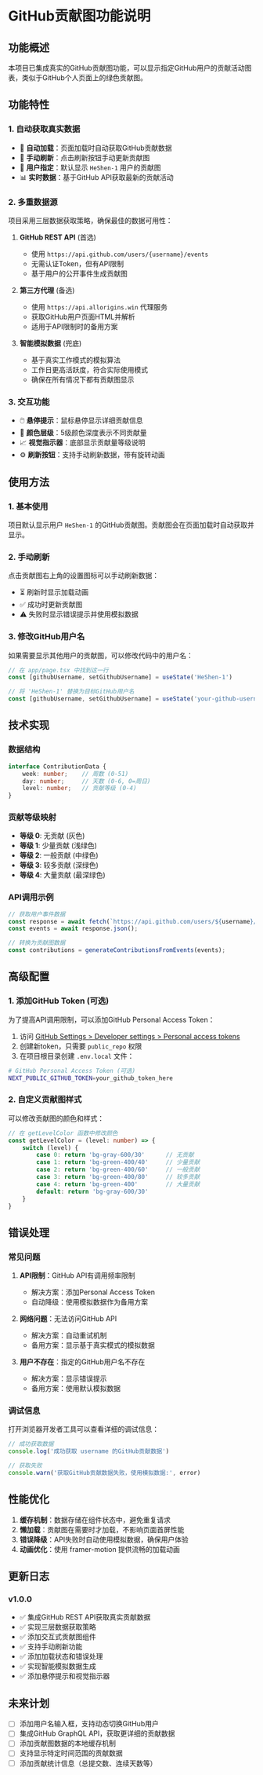 # GitHub贡献图功能说明

## 功能概述

本项目已集成真实的GitHub贡献图功能，可以显示指定GitHub用户的贡献活动图表，类似于GitHub个人页面上的绿色贡献图。

## 功能特性

### 1. 自动获取真实数据
- 🔄 **自动加载**：页面加载时自动获取GitHub贡献数据
- 🔄 **手动刷新**：点击刷新按钮手动更新贡献图
- 👤 **用户指定**：默认显示 `HeShen-1` 用户的贡献图
- 📊 **实时数据**：基于GitHub API获取最新的贡献活动

### 2. 多重数据源
项目采用三层数据获取策略，确保最佳的数据可用性：

1. **GitHub REST API** (首选)
   - 使用 `https://api.github.com/users/{username}/events`
   - 无需认证Token，但有API限制
   - 基于用户的公开事件生成贡献图

2. **第三方代理** (备选)
   - 使用 `https://api.allorigins.win` 代理服务
   - 获取GitHub用户页面HTML并解析
   - 适用于API限制时的备用方案

3. **智能模拟数据** (兜底)
   - 基于真实工作模式的模拟算法
   - 工作日更高活跃度，符合实际使用模式
   - 确保在所有情况下都有贡献图显示

### 3. 交互功能
- 🖱️ **悬停提示**：鼠标悬停显示详细贡献信息
- 🎨 **颜色层级**：5级颜色深度表示不同贡献量
- 📈 **视觉指示器**：底部显示贡献量等级说明
- ⚙️ **刷新按钮**：支持手动刷新数据，带有旋转动画

## 使用方法

### 1. 基本使用
项目默认显示用户 `HeShen-1` 的GitHub贡献图。贡献图会在页面加载时自动获取并显示。

### 2. 手动刷新
点击贡献图右上角的设置图标可以手动刷新数据：
- ⏳ 刷新时显示加载动画
- ✅ 成功时更新贡献图
- ⚠️ 失败时显示错误提示并使用模拟数据

### 3. 修改GitHub用户名
如果需要显示其他用户的贡献图，可以修改代码中的用户名：

```typescript
// 在 app/page.tsx 中找到这一行
const [githubUsername, setGithubUsername] = useState('HeShen-1')

// 将 'HeShen-1' 替换为目标GitHub用户名
const [githubUsername, setGithubUsername] = useState('your-github-username')
```

## 技术实现

### 数据结构
```typescript
interface ContributionData {
    week: number;    // 周数 (0-51)
    day: number;     // 天数 (0-6, 0=周日)
    level: number;   // 贡献等级 (0-4)
}
```

### 贡献等级映射
- **等级 0**: 无贡献 (灰色)
- **等级 1**: 少量贡献 (浅绿色)
- **等级 2**: 一般贡献 (中绿色)
- **等级 3**: 较多贡献 (深绿色)
- **等级 4**: 大量贡献 (最深绿色)

### API调用示例
```typescript
// 获取用户事件数据
const response = await fetch(`https://api.github.com/users/${username}/events?per_page=100`);
const events = await response.json();

// 转换为贡献图数据
const contributions = generateContributionsFromEvents(events);
```

## 高级配置

### 1. 添加GitHub Token (可选)
为了提高API调用限制，可以添加GitHub Personal Access Token：

1. 访问 [GitHub Settings > Developer settings > Personal access tokens](https://github.com/settings/tokens)
2. 创建新token，只需要 `public_repo` 权限
3. 在项目根目录创建 `.env.local` 文件：
```bash
# GitHub Personal Access Token (可选)
NEXT_PUBLIC_GITHUB_TOKEN=your_github_token_here
```

### 2. 自定义贡献图样式
可以修改贡献图的颜色和样式：

```typescript
// 在 getLevelColor 函数中修改颜色
const getLevelColor = (level: number) => {
    switch (level) {
        case 0: return 'bg-gray-600/30'      // 无贡献
        case 1: return 'bg-green-400/40'     // 少量贡献
        case 2: return 'bg-green-400/60'     // 一般贡献
        case 3: return 'bg-green-400/80'     // 较多贡献
        case 4: return 'bg-green-400'        // 大量贡献
        default: return 'bg-gray-600/30'
    }
}
```

## 错误处理

### 常见问题
1. **API限制**：GitHub API有调用频率限制
   - 解决方案：添加Personal Access Token
   - 自动降级：使用模拟数据作为备用方案

2. **网络问题**：无法访问GitHub API
   - 解决方案：自动重试机制
   - 备用方案：显示基于真实模式的模拟数据

3. **用户不存在**：指定的GitHub用户名不存在
   - 解决方案：显示错误提示
   - 备用方案：使用默认模拟数据

### 调试信息
打开浏览器开发者工具可以查看详细的调试信息：
```javascript
// 成功获取数据
console.log('成功获取 username 的GitHub贡献数据')

// 获取失败
console.warn('获取GitHub贡献数据失败，使用模拟数据:', error)
```

## 性能优化

1. **缓存机制**：数据存储在组件状态中，避免重复请求
2. **懒加载**：贡献图在需要时才加载，不影响页面首屏性能
3. **错误降级**：API失败时自动使用模拟数据，确保用户体验
4. **动画优化**：使用 framer-motion 提供流畅的加载动画

## 更新日志

### v1.0.0
- ✅ 集成GitHub REST API获取真实贡献数据
- ✅ 实现三层数据获取策略
- ✅ 添加交互式贡献图组件
- ✅ 支持手动刷新功能
- ✅ 添加加载状态和错误处理
- ✅ 实现智能模拟数据生成
- ✅ 添加悬停提示和视觉指示器

## 未来计划

- [ ] 添加用户名输入框，支持动态切换GitHub用户
- [ ] 集成GitHub GraphQL API，获取更详细的贡献数据
- [ ] 添加贡献图数据的本地缓存机制
- [ ] 支持显示特定时间范围的贡献数据
- [ ] 添加贡献统计信息（总提交数、连续天数等） 